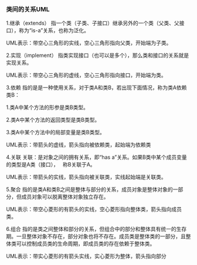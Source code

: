 ### 类间的关系UML
1.继承（extends）
指一个类（子类、子接口）继承另外的一个类（父类、父接口），称为“is-a”关系，也称为泛化。

UML表示：带空心三角形的实线，空心三角形指向父类，开始端为子类。

2.实现（implement）
指类实现接口（也可以是多个），那么类和接口的关系就是实现关系。

UML表示：带空心三角形的虚线，空心三角形指向接口，开始端为类。

3.依赖
指的是是一种使用关系，对于类A和类B，若出现下面情况，称为类A依赖类B：

1.类A中某个方法的形参是类B类型。

2.类A中某个方法的返回类型是类B类型。

3.类A中某个方法中的局部变量是类B类型。

UML表示：带箭头的虚线，箭头指向被依赖类，起始端为依赖类

4.关联
关联：是对象之间的拥有关系，即“has a”关系。如果B类中某个成员变量的类型是A类（接口），   称B关联于A。

UML表示：带箭头的实线，箭头指向被关联类，实线起始端是关联类。

5.聚合
指的是类A和类B之间是整体与部分的关系，成员对象是整体对象的一部分，但成员对象可以脱离整体对象独立存在。

UML表示：带空心菱形的有箭头的实线，空心菱形指向整体类，箭头指向成员类。

6.组合
指的是类之间整体和部分的关系，但组合中的部分和整体具有统一的生存期。一旦整体对象不存在，部分对象也将不存在。成员类是整体类的一部分，且整体类可以控制成员类的生命周期，即成员类的存在依赖于整体类。

UML表示：带实心菱形的有箭头实线，实心菱形为整体，箭头指向部分